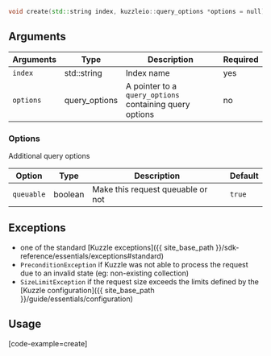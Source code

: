 ```cpp
void create(std::string index, kuzzleio::query_options *options = null)
```

## Arguments

| Arguments     | Type        | Description                            | Required
|---------------|-------------|----------------------------------------|----------
| ``index``     | std::string  | Index name              | yes
| ``options``   | query_options | A pointer to a `query_options` containing query options| no

### __Options__

Additional query options

| Option   | Type    | Description                       | Default |
| -------- | ------- | --------------------------------- | ------- |
| `queuable` | boolean | Make this request queuable or not | `true`    |

## Exceptions

 - one of the standard [Kuzzle exceptions]({{ site_base_path }}/sdk-reference/essentials/exceptions#standard)
 - `PreconditionException` if Kuzzle was not able to process the request due to an invalid state (eg: non-existing collection)
 - `SizeLimitException` if the request size exceeds the limits defined by the [Kuzzle configuration]({{ site_base_path }}/guide/essentials/configuration)

## Usage

[code-example=create]
